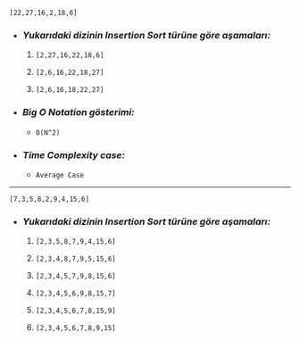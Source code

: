 ```
[22,27,16,2,18,6]
```
* ### _Yukarıdaki dizinin Insertion Sort türüne göre aşamaları:_

    1. ``` 
       [2,27,16,22,18,6] 
       ```
    2. ``` 
       [2,6,16,22,18,27] 
       ```
    3. ``` 
       [2,6,16,18,22,27] 
       ```

* ###  _Big O Notation gösterimi:_
    + ```
      O(N^2)
      ```
* ###  _Time Complexity case:_
    + ```
      Average Case
      ```
---
```
[7,3,5,8,2,9,4,15,6]
```
* ### _Yukarıdaki dizinin Insertion Sort türüne göre aşamaları:_

    1. ``` 
       [2,3,5,8,7,9,4,15,6]
       ```
    2. ``` 
       [2,3,4,8,7,9,5,15,6]
       ```
    3. ``` 
       [2,3,4,5,7,9,8,15,6]
       ```
    4. ``` 
       [2,3,4,5,6,9,8,15,7]
       ```
    5. ``` 
       [2,3,4,5,6,7,8,15,9]
       ```
    5. ``` 
       [2,3,4,5,6,7,8,9,15]
       ```
